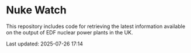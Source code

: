 # Nuke Watch

This repository includes code for retrieving the latest information available on the output of EDF nuclear power plants in the UK.

Last updated: 2025-07-26 17:14